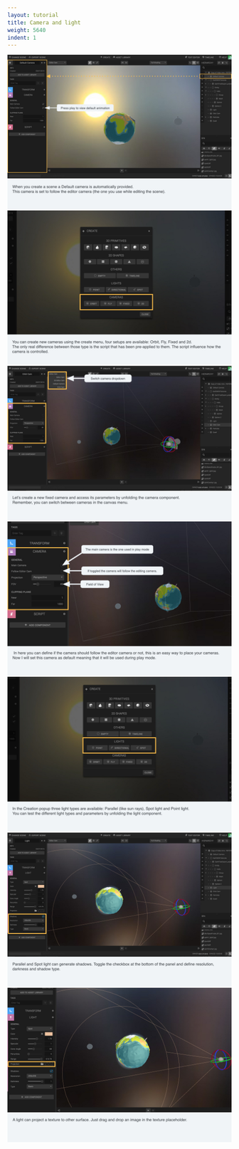 ```yaml
---
layout: tutorial
title: Camera and light
weight: 5640
indent: 1
---
```


<img src="CameraLight-storyboard.001.jpg" />
<img src="CameraLight-storyboard.002.jpg" />
<img src="CameraLight-storyboard.003.jpg" />
<img src="CameraLight-storyboard.004.jpg" />
<img src="CameraLight-storyboard.005.jpg" />
<img src="CameraLight-storyboard.006.jpg" />
<img src="CameraLight-storyboard.007.jpg" />